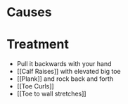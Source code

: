# Causes

# Treatment
- Pull it backwards with your hand
- [[Calf Raises]] with elevated big toe
- [[Plank]] and rock back and forth
- [[Toe Curls]]
- [[Toe to wall stretches]]